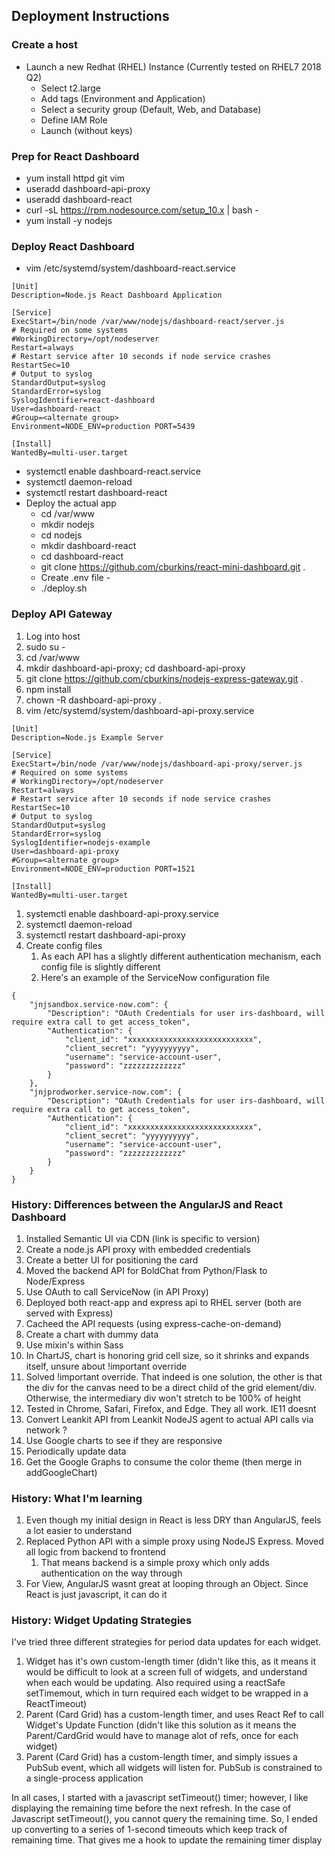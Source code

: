 ## Deployment Instructions

### Create a host

-   Launch a new Redhat (RHEL) Instance (Currently tested on RHEL7 2018 Q2)
    -   Select t2.large
    -   Add tags (Environment and Application)
    -   Select a security group (Default, Web, and Database)
    -   Define IAM Role
    -   Launch (without keys)

### Prep for React Dashboard

-   yum install httpd git vim
-   useradd dashboard-api-proxy
-   useradd dashboard-react
-   curl -sL https://rpm.nodesource.com/setup_10.x | bash -
-   yum install -y nodejs

### Deploy React Dashboard

-   vim /etc/systemd/system/dashboard-react.service

```
[Unit]
Description=Node.js React Dashboard Application

[Service]
ExecStart=/bin/node /var/www/nodejs/dashboard-react/server.js
# Required on some systems
#WorkingDirectory=/opt/nodeserver
Restart=always
# Restart service after 10 seconds if node service crashes
RestartSec=10
# Output to syslog
StandardOutput=syslog
StandardError=syslog
SyslogIdentifier=react-dashboard
User=dashboard-react
#Group=<alternate group>
Environment=NODE_ENV=production PORT=5439

[Install]
WantedBy=multi-user.target
```

-   systemctl enable dashboard-react.service
-   systemctl daemon-reload
-   systemctl restart dashboard-react
-   Deploy the actual app
    -   cd /var/www
    -   mkdir nodejs
    -   cd nodejs
    -   mkdir dashboard-react
    -   cd dashboard-react
    -   git clone https://github.com/cburkins/react-mini-dashboard.git .
    -   Create .env file -
    -   ./deploy.sh

### Deploy API Gateway

1. Log into host
1. sudo su -
1. cd /var/www
1. mkdir dashboard-api-proxy; cd dashboard-api-proxy
1. git clone https://github.com/cburkins/nodejs-express-gateway.git .
1. npm install
1. chown -R dashboard-api-proxy .
1. vim /etc/systemd/system/dashboard-api-proxy.service

```
[Unit]
Description=Node.js Example Server

[Service]
ExecStart=/bin/node /var/www/nodejs/dashboard-api-proxy/server.js
# Required on some systems
# WorkingDirectory=/opt/nodeserver
Restart=always
# Restart service after 10 seconds if node service crashes
RestartSec=10
# Output to syslog
StandardOutput=syslog
StandardError=syslog
SyslogIdentifier=nodejs-example
User=dashboard-api-proxy
#Group=<alternate group>
Environment=NODE_ENV=production PORT=1521

[Install]
WantedBy=multi-user.target
```

1. systemctl enable dashboard-api-proxy.service
1. systemctl daemon-reload
1. systemctl restart dashboard-api-proxy
1. Create config files
    1. As each API has a slightly different authentication mechanism, each config file is slightly different
    1. Here's an example of the ServiceNow configuration file

```
{
    "jnjsandbox.service-now.com": {
        "Description": "OAuth Credentials for user irs-dashboard, will require extra call to get access_token",
        "Authentication": {
            "client_id": "xxxxxxxxxxxxxxxxxxxxxxxxxxxx",
            "client_secret": "yyyyyyyyyy",
            "username": "service-account-user",
            "password": "zzzzzzzzzzzzz"
        }
    },
    "jnjprodworker.service-now.com": {
        "Description": "OAuth Credentials for user irs-dashboard, will require extra call to get access_token",
        "Authentication": {
            "client_id": "xxxxxxxxxxxxxxxxxxxxxxxxxxxx",
            "client_secret": "yyyyyyyyyy",
            "username": "service-account-user",
            "password": "zzzzzzzzzzzzz"
        }
    }
}
```

### History: Differences between the AngularJS and React Dashboard

1. Installed Semantic UI via CDN (link is specific to version)
1. Create a node.js API proxy with embedded credentials
1. Create a better UI for positioning the card
1. Moved the backend API for BoldChat from Python/Flask to Node/Express
1. Use OAuth to call ServiceNow (in API Proxy)
1. Deployed both react-app and express api to RHEL server (both are served with Express)
1. Cacheed the API requests (using express-cache-on-demand)
1. Create a chart with dummy data
1. Use mixin's within Sass
1. In ChartJS, chart is honoring grid cell size, so it shrinks and expands itself, unsure about !important override
1. Solved !important override. That indeed is one solution, the other is that the div for the canvas need to be a direct child of the grid element/div. Otherwise, the intermediary div won't stretch to be 100% of height
1. Tested in Chrome, Safari, Firefox, and Edge. They all work. IE11 doesnt
1. Convert Leankit API from Leankit NodeJS agent to actual API calls via network ?
1. Use Google charts to see if they are responsive
1. Periodically update data
1. Get the Google Graphs to consume the color theme (then merge in addGoogleChart)

### History: What I'm learning

1. Even though my initial design in React is less DRY than AngularJS, feels a lot easier to understand
1. Replaced Python API with a simple proxy using NodeJS Express. Moved all logic from backend to frontend
    1. That means backend is a simple proxy which only adds authentication on the way through
1. For View, AngularJS wasnt great at looping through an Object. Since React is just javascript, it can do it

### History: Widget Updating Strategies

I've tried three different strategies for period data updates for each widget.

1. Widget has it's own custom-length timer (didn't like this, as it means it would be difficult to look at a screen full of widgets, and understand when each would be updating. Also required using a reactSafe setTimemout, which in turn required each widget to be wrapped in a ReactTimeout)
1. Parent (Card Grid) has a custom-length timer, and uses React Ref to call Widget's Update Function (didn't like this solution as it means the Parent/CardGrid would have to manage alot of refs, once for each widget)
1. Parent (Card Grid) has a custom-length timer, and simply issues a PubSub event, which all widgets will listen for. PubSub is constrained to a single-process application

In all cases, I started with a javascript setTimeout() timer; however, I like displaying the remaining time before the next refresh. In the case of Javascript setTimeout(), you cannot query the remaining time. So, I ended up converting to a series of 1-second timeouts which keep track of remaining time. That gives me a hook to update the remaining timer display
